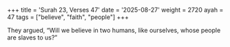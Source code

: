 +++
title = 'Surah 23, Verses 47'
date = '2025-08-27'
weight = 2720
ayah = 47
tags = ["believe", "faith", "people"]
+++

They argued, “Will we believe in two humans, like ourselves, whose people are slaves to us?”